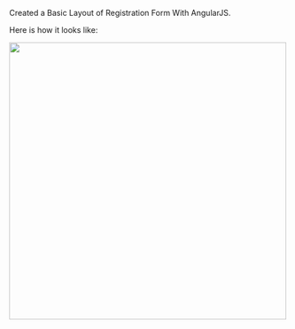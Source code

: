 Created a Basic Layout of Registration Form With AngularJS.

Here is how it looks like: 

<img src="https://github.com/user-attachments/assets/6342468a-404d-4b84-98be-42406cd09b5d" width=500px>
